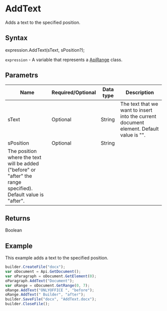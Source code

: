 # AddText

Adds a text to the specified position.

## Syntax

expression.AddText(sText, sPosition?);

`expression` - A variable that represents a [ApiRange](../ApiRange.md) class.

## Parametrs

| **Name** | **Required/Optional** | **Data type** | **Description** |
| ------------- | ------------- | ------------- | ------------- |
| sText | Optional | String | The text that we want to insert into the current document element. Default value is "". |
| sPosition | Optional | String | 	
The position where the text will be added ("before" or "after" the range specified). Default value is "after". |

## Returns

Boolean

## Example

This example adds a text to the specified position.

```javascript
builder.CreateFile("docx");
var oDocument = Api.GetDocument();
var oParagraph = oDocument.GetElement(0);
oParagraph.AddText("Document");
var oRange = oDocument.GetRange(0, 7);
oRange.AddText("ONLYOFFICE ", "before");
oRange.AddText(" Builder", "after");
builder.SaveFile("docx", "AddText.docx");
builder.CloseFile();
```